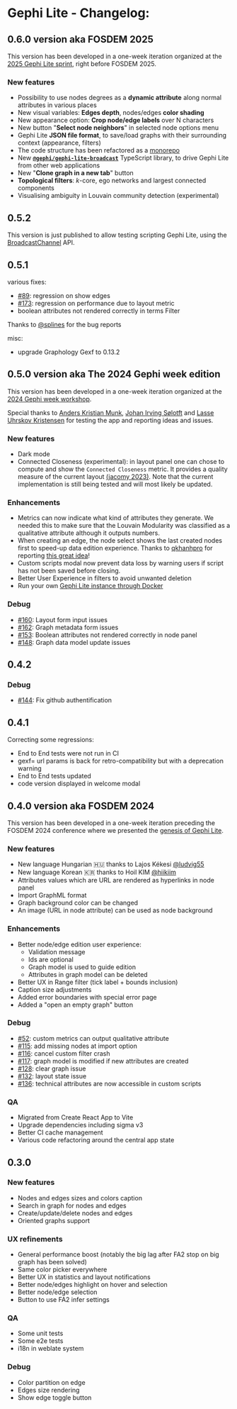 # Gephi Lite - Changelog:

## 0.6.0 version aka FOSDEM 2025

This version has been developed in a one-week iteration organized at the [2025 Gephi Lite sprint](https://www.ouestware.com/2025/02/10/gephi-lite-0-6-en/), right before FOSDEM 2025.

### New features

- Possibility to use nodes degrees as a **dynamic attribute** along normal attributes in various places
- New visual variables: **Edges depth**, nodes/edges **color shading**
- New appearance option: **Crop node/edge labels** over N characters
- New button "**Select node neighbors**" in selected node options menu
- Gephi Lite **JSON file format**, to save/load graphs with their surrounding context (appearance, filters)
- The code structure has been refactored as a [monorepo](https://en.wikipedia.org/wiki/Monorepo)
- New **[`@gephi/gephi-lite-broadcast`](https://www.npmjs.com/package/@gephi/gephi-lite-broadcast)** TypeScript library, to drive Gephi Lite from other web applications
- New "**Clone graph in a new tab**" button
- **Topological filters**: _k_-core, ego networks and largest connected components
- Visualising ambiguity in Louvain community detection (experimental)

## 0.5.2

This version is just published to allow testing scripting Gephi Lite, using the [BroadcastChannel](https://developer.mozilla.org/en-US/docs/Web/API/BroadcastChannel) API.

## 0.5.1

various fixes:

- [#89](https://github.com/gephi/gephi-lite/issues/89): regression on show edges
- [#173](https://github.com/gephi/gephi-lite/issues/173): regression on performance due to layout metric
- boolean attributes not rendered correctly in terms Filter

Thanks to [@splines](https://github.com/Splines) for the bug reports

misc:

- upgrade Graphology Gexf to 0.13.2

## 0.5.0 version aka The 2024 Gephi week edition

This version has been developed in a one-week iteration organized at the [2024 Gephi week workshop](https://gephi.wordpress.com/2024/06/13/gephi-week-2024-peek-from-the-inside/).

Special thanks to [Anders Kristian Munk](https://github.com/akmunk), [Johan Irving Sølotft](https://github.com/Johansoltoft) and [Lasse Uhrskov Kristensen](https://github.com/watchforest) for testing the app and reporting ideas and issues.

### New features

- Dark mode
- Connected Closeness (experimental): in layout panel one can chose to compute and show the `Connected Closeness` metric. It provides a quality measure of the current layout [(jacomy 2023)](https://jgaa.info/index.php/jgaa/article/view/paper626). Note that the current implementation is still being tested and will most likely be updated.

### Enhancements

- Metrics can now indicate what kind of attributes they generate. We needed this to make sure that the Louvain Modularity was classified as a qualitative attribute although it outputs numbers.
- When creating an edge, the node select shows the last created nodes first to speed-up data edition experience. Thanks to [qkhanhpro](https://github.com/qkhanhpro) for reporting [this great idea](https://github.com/gephi/gephi-lite/issues/152)!
- Custom scripts modal now prevent data loss by warning users if script has not been saved before closing.
- Better User Experience in filters to avoid unwanted deletion
- Run your own [Gephi Lite instance through Docker](https://github.com/gephi/gephi-lite/#dockerfile-for-production)

### Debug

- [#160](https://github.com/gephi/gephi-lite/issues/160): Layout form input issues
- [#162](https://github.com/gephi/gephi-lite/issues/162): Graph metadata form issues
- [#153](https://github.com/gephi/gephi-lite/issues/153): Boolean attributes not rendered correctly in node panel
- [#148](https://github.com/gephi/gephi-lite/issues/148): Graph data model update issues

## 0.4.2

### Debug

- [#144](https://github.com/gephi/gephi-lite/issues/144): Fix github authentification

## 0.4.1

Correcting some regressions:

- End to End tests were not run in CI
- gexf= url params is back for retro-compatibility but with a deprecation warning
- End to End tests updated
- code version displayed in welcome modal

## 0.4.0 version aka FOSDEM 2024

This version has been developed in a one-week iteration preceding the FOSDEM 2024 conference where we presented the [genesis of Gephi Lite](https://fosdem.org/2024/schedule/event/fosdem-2024-3253-bridging-research-and-open-source-the-genesis-of-gephi-lite/).

### New features

- New language Hungarian 🇭🇺 thanks to Lajos Kékesi [@ludvig55](https://github.com/ludvig55/)
- New language Korean 🇰🇷 thanks to Hoil KIM [@hiikiim](https://hosted.weblate.org/user/hiikiim/)
- Attributes values which are URL are rendered as hyperlinks in node panel
- Import GraphML format
- Graph background color can be changed
- An image (URL in node attribute) can be used as node background

### Enhancements

- Better node/edge edition user experience:
  - Validation message
  - Ids are optional
  - Graph model is used to guide edition
  - Attributes in graph model can be deleted
- Better UX in Range filter (tick label + bounds inclusion)
- Caption size adjustments
- Added error boundaries with special error page
- Added a "open an empty graph" button

### Debug

- [#52](https://github.com/gephi/gephi-lite/issues/52): custom metrics can output qualitative attribute
- [#115](https://github.com/gephi/gephi-lite/issues/115): add missing nodes at import option
- [#116](https://github.com/gephi/gephi-lite/issues/116): cancel custom filter crash
- [#117](https://github.com/gephi/gephi-lite/issues/117): graph model is modified if new attributes are created
- [#128](https://github.com/gephi/gephi-lite/issues/128): clear graph issue
- [#132](https://github.com/gephi/gephi-lite/issues/132): layout state issue
- [#136](https://github.com/gephi/gephi-lite/issues/136): technical attributes are now accessible in custom scripts

### QA

- Migrated from Create React App to Vite
- Upgrade dependencies including sigma v3
- Better CI cache management
- Various code refactoring around the central app state

## 0.3.0

### New features

- Nodes and edges sizes and colors caption
- Search in graph for nodes and edges
- Create/update/delete nodes and edges
- Oriented graphs support

### UX refinements

- General performance boost (notably the big lag after FA2 stop on big graph has been solved)
- Same color picker everywhere
- Better UX in statistics and layout notifications
- Better node/edges highlight on hover and selection
- Better node/edge selection
- Button to use FA2 infer settings

### QA

- Some unit tests
- Some e2e tests
- i18n in weblate system

### Debug

- Color partition on edge
- Edges size rendering
- Show edge toggle button
